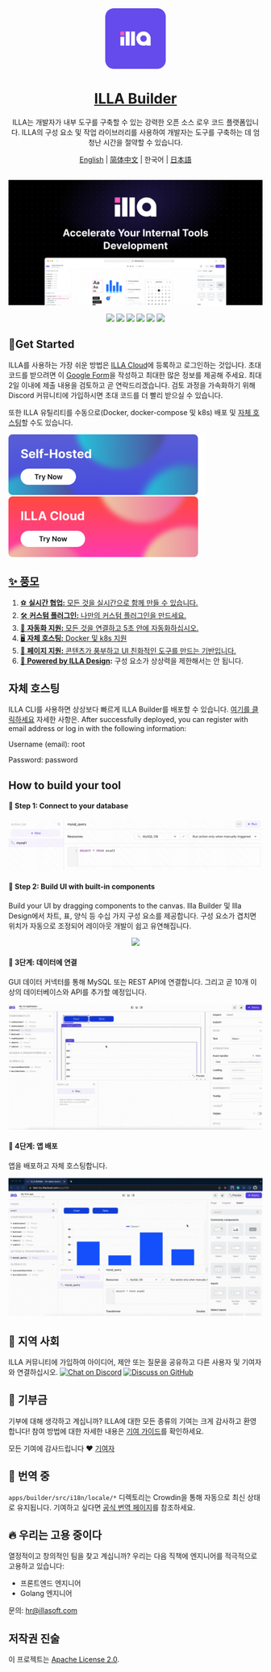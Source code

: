 <div align="center">
  <a href="https://cloud.illacloud.com/">
    <img alt="ILLA Design Logo" width="120px" height="120px" src="https://github.com/illacloud/.github/blob/main/assets/images/illa-logo.svg"/>
  </a>
</div>

<h1 align="center"><a href="https://cloud.illacloud.com/">ILLA Builder</a> </h1>

<p align="center">ILLA는 개발자가 내부 도구를 구축할 수 있는 강력한 오픈 소스 로우 코드 플랫폼입니다. ILLA의 구성 요소 및 작업 라이브러리를 사용하여 개발자는 도구를 구축하는 데 엄청난 시간을 절약할 수 있습니다. </p>

<div align="center">
<a href="https://github.com/illacloud/illa-builder/blob/main/README.md">English</a> | <a href="https://github.com/illacloud/illa-builder/blob/main/README-CN.md">简体中文</a> | 한국어 | <a href="https://github.com/illacloud/illa-builder/blob/main/README-JP.md">日本語</a>
</div>

<br>
<p align="center">
<a href="https://cloud.illacloud.com/">
  <img src="https://github.com/illacloud/.github/blob/main/assets/images/github-home.png">
</a>
</p>


<p align="center">
  <a href="https://discord.gg/illacloud"><img src="https://img.shields.io/badge/chat-Discord-7289DA?logo=discord" height=18></a>
  <a href="https://twitter.com/illacloudHQ"><img src="https://img.shields.io/badge/Twitter-1DA1F2?logo=twitter&logoColor=white" height=18></a>
  <a href="https://github.com/orgs/illacloud/discussions"><img src="https://img.shields.io/badge/discussions-GitHub-333333?logo=github" height=18></a>
  <a title="Crowdin" target="_blank" href="https://crowdin.com/project/illa-builder"><img src="https://badges.crowdin.net/illa-builder/localized.svg"  height=18></a>
  <a href="./LICENSE"><img src="https://img.shields.io/github/license/illacloud/illa-builder" height=18></a>
  <a href="./CONTRIBUTING.md"><img src="https://badgen.net/badge/PRs/Welcome/green?icon=storybook" height=18></a>
</p>

## 🚀Get Started
ILLA를 사용하는 가장 쉬운 방법은 [ILLA Cloud](https://cloud.illacloud.com/)에 등록하고 로그인하는 것입니다. 초대 코드를 받으려면 이 [Google Form](https://forms.gle/XFRSUc3yFpzbCdcWA)을 작성하고 최대한 많은 정보를 제공해 주세요. 최대 2일 이내에 제출 내용을 검토하고 곧 연락드리겠습니다. 검토 과정을 가속화하기 위해 Discord 커뮤니티에 가입하시면 초대 코드를 더 빨리 받으실 수 있습니다.

또한 ILLA 유틸리티를 수동으로(Docker, docker-compose 및 k8s) 배포 및 [자체 호스팅](https://github.com/illacloud/illa-builder/blob/main/README-KR.md#%EC%9E%90%EC%B2%B4-%ED%98%B8%EC%8A%A4%ED%8C%85)할 수도 있습니다.

<p>
  <a href="https://www.illacloud.com/en-US/docs/deploy-introduction"><img src="https://github.com/illacloud/.github/blob/main/assets/images/selfhost.png" height=120 />
  <a href="https://cloud.illacloud.com/"><img src="https://raw.githubusercontent.com/illacloud/.github/main/assets/images/ILLA%20Cloud.png" height=120 />
</p>

## ✨ 풍모

1. ⚽ **실시간 협업:** 모든 것을 실시간으로 함께 만들 수 있습니다.
2. 🛠 **커스텀 플러그인:** 나만의 커스텀 플러그인을 만드세요.
3. 🤖 **자동화 지원:** 모든 것을 연결하고 5초 안에 자동화하십시오.
4. 🖥 **자체 호스팅:** Docker 및 k8s 지원
5. 📝 **페이지 지원:** 콘텐츠가 풍부하고 UI 친화적인 도구를 만드는 기반입니다.
6. 🎨 **Powered by [ILLA Design](https://github.com/illacloud/illa-design):** 구성 요소가 상상력을 제한해서는 안 됩니다.

## 자체 호스팅

ILLA CLI를 사용하면 상상보다 빠르게 ILLA Builder를 배포할 수 있습니다. [여기를 클릭하세요](https://www.illacloud.com/docs/illa-cli) 자세한 사항은. After successfully deployed, you can register with email address or log in with the following information:
<p align="left">Username (email): root</p>
<p align="left">Password: password</p>

## How to build your tool

#### 🎯 Step 1: Connect to your database
<p align="center">
  <a href="https://cloud.illacloud.com/">
    <img src="https://github.com/illacloud/.github/blob/main/assets/images/sql.jpeg">
  </a>
</p>

#### 🎨 Step 2: Build UI with built-in components
Build your UI by dragging components to the canvas. Illa Builder 및 Illa Design에서 차트, 표, 양식 등 수십 가지 구성 요소를 제공합니다. 구성 요소가 겹치면 위치가 자동으로 조정되어 레이아웃 개발이 쉽고 유연해집니다.
<p align="center">
  <a href="https://cloud.illacloud.com/">
    <img src="https://github.com/illacloud/.github/blob/main/assets/images/edit-ui-with-components.gif">
  </a>
</p>

#### 🔌 3단계: 데이터에 연결
GUI 데이터 커넥터를 통해 MySQL 또는 REST API에 연결합니다. 그리고 곧 10개 이상의 데이터베이스와 API를 추가할 예정입니다.
<p align="center">
  <a href="https://cloud.illacloud.com/">
    <img src="https://github.com/illacloud/.github/blob/main/assets/images/connect-your-data.gif">
  </a>
</p>

#### 🚀 4단계: 앱 배포
앱을 배포하고 자체 호스팅합니다.
<p align="center">
  <a href="https://cloud.illacloud.com/">
    <img src="https://github.com/illacloud/.github/blob/main/assets/images/deploy.gif">
  </a>
</p>

## 💬 지역 사회

ILLA 커뮤니티에 가입하여 아이디어, 제안 또는 질문을 공유하고 다른 사용자 및 기여자와 연결하십시오. [![Chat on Discord](https://img.shields.io/badge/chat-Discord-7289DA?logo=discord)](https://discord.gg/illacloud)   [![Discuss on GitHub](https://img.shields.io/badge/discussions-GitHub-333333?logo=github)](https://github.com/orgs/illacloud/discussions)

## 🌱 기부금

기부에 대해 생각하고 계십니까? ILLA에 대한 모든 종류의 기여는 크게 감사하고 환영합니다! 참여 방법에 대한 자세한 내용은 [기여 가이드](./CONTRIBUTING.md)를 확인하세요.
<p>모든 기여에 감사드립니다 ❤︎  <a href="https://github.com/illacloud/illa-builder/graphs/contributors">기여자</a></p>

## 📢 번역 중

`apps/builder/src/i18n/locale/*` 디렉토리는 Crowdin을 통해 자동으로 최신 상태로 유지됩니다. 기여하고 싶다면 [공식 번역 페이지](https://crowdin.com/project/illa-builder)를 참조하세요.

## 🔥 우리는 고용 중이다

열정적이고 창의적인 팀을 찾고 계십니까? 우리는 다음 직책에 엔지니어를 적극적으로 고용하고 있습니다:

- 프론트엔드 엔지니어
- Golang 엔지니어

문의: hr@illasoft.com

## 저작권 진술

이 프로젝트는 [Apache License 2.0](./LICENSE).

